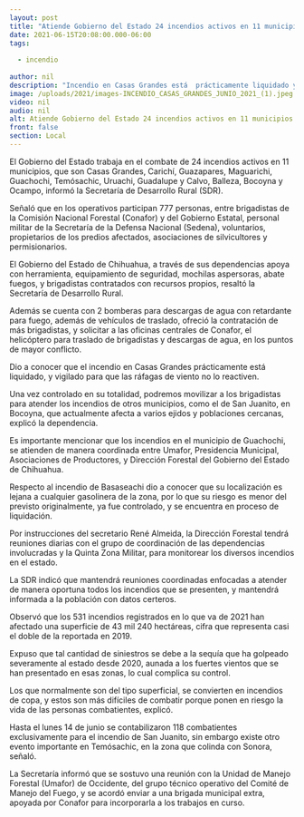 ```yaml
---
layout: post
title: "Atiende Gobierno del Estado 24 incendios activos en 11 municipios"
date: 2021-06-15T20:08:00.000-06:00
tags:
  
  - incendio
  
author: nil
description: "Incendio en Casas Grandes está  prácticamente liquidado y vigilado para que las ráfagas de viento no lo reactiven, una vez controlado se movilizará a los brigadistas al de San Juanito; van 531 siniestros en 2021"
image: /uploads/2021/images-INCENDIO_CASAS_GRANDES_JUNIO_2021_(1).jpeg
video: nil
audio: nil
alt: Atiende Gobierno del Estado 24 incendios activos en 11 municipios
front: false
section: Local
---
```


El Gobierno del Estado trabaja en el combate de 24 incendios activos en 11 municipios, que son Casas Grandes, Carichí, Guazapares, Maguarichi, Guachochi, Temósachic, Uruachi, Guadalupe y Calvo, Balleza, Bocoyna y Ocampo, informó la Secretaría de Desarrollo Rural (SDR).

 

Señaló que en los operativos participan 777 personas, entre brigadistas de la Comisión Nacional Forestal (Conafor) y del Gobierno Estatal, personal militar de la Secretaría de la Defensa Nacional (Sedena), voluntarios, propietarios de los predios afectados, asociaciones de silvicultores y permisionarios.

 

El Gobierno del Estado de Chihuahua, a través de sus dependencias apoya con herramienta, equipamiento de seguridad, mochilas aspersoras, abate fuegos, y brigadistas contratados con recursos propios, resaltó la Secretaría de Desarrollo Rural.

 

Además se cuenta con 2 bomberas para descargas de agua con retardante para fuego, además de vehículos de traslado, ofreció la contratación de más brigadistas, y solicitar a las oficinas centrales de Conafor, el helicóptero para traslado de brigadistas y descargas de agua, en los puntos de mayor conflicto.

 

Dio a conocer que el incendio en Casas Grandes prácticamente está liquidado, y vigilado para que las ráfagas de viento no lo reactiven.

 

Una vez controlado en su totalidad, podremos movilizar a los brigadistas para atender los incendios de otros municipios, como el de San Juanito, en Bocoyna, que actualmente afecta a varios ejidos y poblaciones cercanas, explicó la dependencia.

 

Es importante mencionar que los incendios en el municipio de Guachochi, se atienden de manera coordinada entre Umafor, Presidencia Municipal, Asociaciones de Productores, y Dirección Forestal del Gobierno del Estado de Chihuahua.

 

Respecto al incendio de Basaseachi dio a conocer que su localización es lejana a cualquier gasolinera de la zona, por lo que su riesgo es menor del previsto originalmente, ya fue controlado, y se encuentra en proceso de liquidación.

 

Por instrucciones del secretario René Almeida, la Dirección Forestal tendrá reuniones diarias con el grupo de coordinación de las dependencias involucradas y la Quinta Zona Militar, para monitorear los diversos incendios en el estado.

 

La SDR indicó que mantendrá reuniones coordinadas enfocadas a atender de manera oportuna todos los incendios que se presenten, y mantendrá informada a la población con datos certeros.

 

Observó que los 531 incendios registrados en lo que va de 2021 han afectado una superficie de 43 mil 240 hectáreas, cifra que representa casi el doble de la reportada en 2019.

 

Expuso que tal cantidad de siniestros se debe a la sequía que ha golpeado severamente al estado desde 2020, aunada a los fuertes vientos que se han presentado en esas zonas, lo cual complica su control.

 

Los que normalmente son del tipo superficial, se convierten en incendios de copa, y estos son más difíciles de combatir porque ponen en riesgo la vida de las personas combatientes, explicó.

 

Hasta el lunes 14 de junio se contabilizaron 118 combatientes exclusivamente para el incendio de San Juanito, sin embargo existe otro evento importante en Temósachic, en la zona que colinda con Sonora, señaló.

 

La Secretaría informó que se sostuvo una reunión con la Unidad de Manejo Forestal (Umafor) de Occidente, del grupo técnico operativo del Comité de Manejo del Fuego, y se acordó enviar a una brigada municipal extra, apoyada por Conafor para incorporarla a los trabajos en curso.